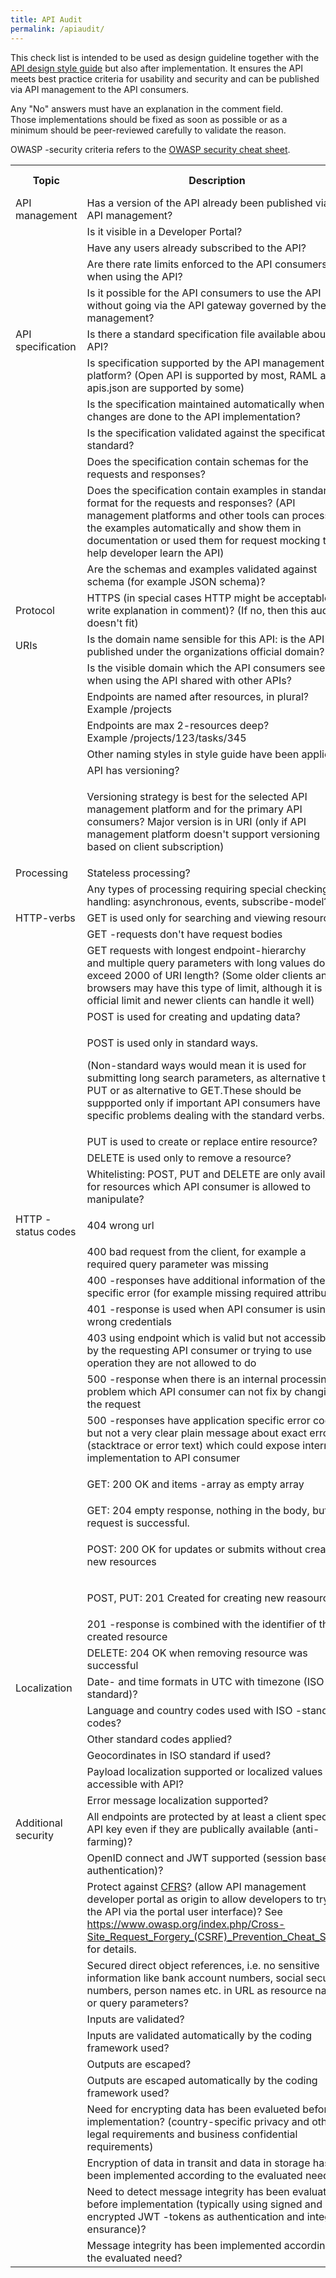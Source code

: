 ```yaml
---
title: API Audit
permalink: /apiaudit/
---
```


This check list is intended to be used as design guideline together with the [API design style guide](APIDesignStyleGuide) but also after implementation. It ensures the API meets best practice criteria for usability and security and can be published via API management to the API consumers.

Any "No" answers must have an explanation in the comment field. Those implementations should be fixed as soon as possible or as a minimum should be peer-reviewed carefully to validate the reason.

OWASP -security criteria refers to the [OWASP security cheat sheet](https://www.owasp.org/index.php/REST_Security_Cheat_Sheet).

<table>
<tbody>
<tr>
<th>Topic</th>
<th>Description</th>
<th colspan="1">OWASP Criteria?</th>
<th>Result (yes/no)</th>
<th colspan="1">Comment</th></tr>
<tr>
<td colspan="1">API management</td>
<td colspan="1">Has&nbsp;a version of the&nbsp;API&nbsp;already&nbsp;been published via API management?</td>
<td colspan="1">&nbsp;</td>
<td colspan="1">&nbsp;</td>
<td colspan="1">&nbsp;</td></tr>
<tr>
<td colspan="1">&nbsp;</td>
<td colspan="1">Is it visible in a Developer Portal?</td>
<td colspan="1">&nbsp;</td>
<td colspan="1">&nbsp;</td>
<td colspan="1">&nbsp;</td></tr>
<tr>
<td colspan="1">&nbsp;</td>
<td colspan="1">Have any users already subscribed to the API?</td>
<td colspan="1">&nbsp;</td>
<td colspan="1">&nbsp;</td>
<td colspan="1">&nbsp;</td></tr>
<tr>
<td colspan="1">&nbsp;</td>
<td colspan="1">Are there rate limits enforced to the API consumers when using the API?</td>
<td colspan="1">yes</td>
<td colspan="1">&nbsp;</td>
<td colspan="1">&nbsp;</td></tr>
<tr>
<td colspan="1">&nbsp;</td>
<td colspan="1">Is it possible for the API consumers to use the API without going via the API gateway governed by the API management?</td>
<td colspan="1">&nbsp;</td>
<td colspan="1">&nbsp;</td>
<td colspan="1">&nbsp;</td></tr>
<tr>
<td colspan="1">API specification</td>
<td colspan="1">Is there a standard specification file available about the API?</td>
<td colspan="1">&nbsp;</td>
<td colspan="1">&nbsp;</td>
<td colspan="1">&nbsp;</td></tr>
<tr>
<td colspan="1">&nbsp;</td>
<td colspan="1">Is specification supported by the API management platform? (Open API is supported by most, RAML and apis.json&nbsp;are supported by some)</td>
<td colspan="1">&nbsp;</td>
<td colspan="1">&nbsp;</td>
<td colspan="1">&nbsp;</td></tr>
<tr>
<td colspan="1">&nbsp;</td>
<td colspan="1">Is the specification maintained automatically when changes are done to the API implementation?</td>
<td colspan="1">&nbsp;</td>
<td colspan="1">&nbsp;</td>
<td colspan="1">&nbsp;</td></tr>
<tr>
<td colspan="1">&nbsp;</td>
<td colspan="1">Is the specification validated against the specification standard?</td>
<td colspan="1">&nbsp;</td>
<td colspan="1">&nbsp;</td>
<td colspan="1">&nbsp;</td></tr>
<tr>
<td colspan="1">&nbsp;</td>
<td colspan="1">Does the specification contain schemas for the requests and responses?</td>
<td colspan="1">&nbsp;</td>
<td colspan="1">&nbsp;</td>
<td colspan="1">&nbsp;</td></tr>
<tr>
<td colspan="1">&nbsp;</td>
<td colspan="1">Does the specification contain examples in standard format&nbsp;for the requests and responses? (API management platforms and other tools&nbsp;can process the examples automatically and show them in documentation or used them for request mocking to help developer learn the API)</td>
<td colspan="1">&nbsp;</td>
<td colspan="1">&nbsp;</td>
<td colspan="1">&nbsp;</td></tr>
<tr>
<td colspan="1">&nbsp;</td>
<td colspan="1">Are the schemas and examples validated against schema (for example JSON schema)?</td>
<td colspan="1">&nbsp;</td>
<td colspan="1">&nbsp;</td>
<td colspan="1">&nbsp;</td></tr>
<tr>
<td>Protocol</td>
<td>HTTPS (in special cases HTTP might be acceptable, write explanation in comment)? (If no, then this audit doesn't fit)</td>
<td colspan="1">&nbsp;</td>
<td>&nbsp;</td>
<td colspan="1">&nbsp;</td></tr>
<tr>
<td>URIs</td>
<td>Is the domain name sensible for this API: is the API published under the organizations official domain?</td>
<td colspan="1">&nbsp;</td>
<td>&nbsp;</td>
<td colspan="1">&nbsp;</td></tr>
<tr>
<td colspan="1">&nbsp;</td>
<td colspan="1">Is the&nbsp;visible domain which the API consumers see when using the API&nbsp;shared with other&nbsp;APIs?&nbsp;</td>
<td colspan="1">&nbsp;</td>
<td colspan="1">&nbsp;</td>
<td colspan="1">&nbsp;</td></tr>
<tr>
<td colspan="1">&nbsp;</td>
<td colspan="1">Endpoints are&nbsp;named after resources, in plural? Example&nbsp;/projects</td>
<td colspan="1">&nbsp;</td>
<td colspan="1">&nbsp;</td>
<td colspan="1">&nbsp;</td></tr>
<tr>
<td>&nbsp;</td>
<td>Endpoints are&nbsp;max 2-resources deep? Example&nbsp;/projects/123/tasks/345</td>
<td colspan="1">&nbsp;</td>
<td>&nbsp;</td>
<td colspan="1">&nbsp;</td></tr>
<tr>
<td colspan="1">&nbsp;</td>
<td colspan="1">Other naming styles in style guide have been applied?</td>
<td colspan="1">&nbsp;</td>
<td colspan="1">&nbsp;</td>
<td colspan="1">&nbsp;</td></tr>
<tr>
<td colspan="1">&nbsp;</td>
<td colspan="1">API has versioning?</td>
<td colspan="1">&nbsp;</td>
<td colspan="1">&nbsp;</td>
<td colspan="1">&nbsp;</td></tr>
<tr>
<td colspan="1">&nbsp;</td>
<td colspan="1">
<p>Versioning strategy is&nbsp;best for the selected API management platform and for the primary API consumers? Major version is in URI (only if API management platform doesn't support versioning based on client subscription)</p></td>
<td colspan="1">&nbsp;</td>
<td colspan="1">&nbsp;</td>
<td colspan="1">&nbsp;</td></tr>
<tr>
<td>Processing</td>
<td>Stateless processing?</td>
<td colspan="1">&nbsp;</td>
<td>&nbsp;</td>
<td colspan="1">&nbsp;</td></tr>
<tr>
<td>&nbsp;</td>
<td>Any types of processing requiring special checking or handling: asynchronous, events, subscribe-model?</td>
<td colspan="1">&nbsp;</td>
<td>&nbsp;</td>
<td colspan="1">&nbsp;</td></tr>
<tr>
<td>HTTP-verbs</td>
<td>GET is used only for searching and viewing resources</td>
<td colspan="1">&nbsp;</td>
<td>&nbsp;</td>
<td colspan="1">&nbsp;</td></tr>
<tr>
<td colspan="1">&nbsp;</td>
<td colspan="1">GET -requests don't have request bodies</td>
<td colspan="1">&nbsp;</td>
<td colspan="1">&nbsp;</td>
<td colspan="1">&nbsp;</td></tr>
<tr>
<td colspan="1">&nbsp;</td>
<td colspan="1">GET requests with longest endpoint-hierarchy and&nbsp;multiple query parameters with long values don't exceed&nbsp;2000 of URI length? (Some older clients and browsers may have this type of limit, although it is not official limit and newer clients can handle it well)</td>
<td colspan="1">&nbsp;</td>
<td colspan="1">&nbsp;</td>
<td colspan="1">&nbsp;</td></tr>
<tr>
<td>&nbsp;</td>
<td>POST is used for creating and updating data?</td>
<td colspan="1">&nbsp;</td>
<td>&nbsp;</td>
<td colspan="1">&nbsp;</td></tr>
<tr>
<td colspan="1">&nbsp;</td>
<td colspan="1">
<p>POST is used only in standard ways.</p>
<p><span>(Non-standard ways would mean it is used for submitting long search parameters, as alternative to PUT or as alternative to GET.These should&nbsp;be suppported&nbsp;only if important API consumers have specific problems dealing with the standard verbs.)</span></p></td>
<td colspan="1">&nbsp;</td>
<td colspan="1">&nbsp;</td>
<td colspan="1">&nbsp;</td></tr>
<tr>
<td>&nbsp;</td>
<td>PUT is used to create or replace entire resource?</td>
<td colspan="1">&nbsp;</td>
<td>&nbsp;</td>
<td colspan="1">&nbsp;</td></tr>
<tr>
<td>&nbsp;</td>
<td>DELETE is used only to remove a resource?</td>
<td colspan="1">&nbsp;</td>
<td>&nbsp;</td>
<td colspan="1">&nbsp;</td></tr>
<tr>
<td colspan="1">&nbsp;</td>
<td colspan="1">Whitelisting: POST, PUT and DELETE are only available for resources which API consumer is allowed to manipulate?</td>
<td colspan="1">yes</td>
<td colspan="1">&nbsp;</td>
<td colspan="1">&nbsp;</td></tr>
<tr>
<td>HTTP -status codes</td>
<td>
<p>404 wrong url</p></td>
<td colspan="1">&nbsp;</td>
<td>&nbsp;</td>
<td colspan="1">&nbsp;</td></tr>
<tr>
<td colspan="1">&nbsp;</td>
<td colspan="1">400 bad request from the client, for example a required query parameter was missing</td>
<td colspan="1">&nbsp;</td>
<td colspan="1">&nbsp;</td>
<td colspan="1">&nbsp;</td></tr>
<tr>
<td colspan="1">&nbsp;</td>
<td colspan="1">400 -responses have additional information of the specific error (for example missing required attribute)</td>
<td colspan="1">&nbsp;</td>
<td colspan="1">&nbsp;</td>
<td colspan="1">&nbsp;</td></tr>
<tr>
<td colspan="1">&nbsp;</td>
<td colspan="1">401 -response is used when API consumer is using wrong credentials</td>
<td colspan="1">yes</td>
<td colspan="1">&nbsp;</td>
<td colspan="1">&nbsp;</td></tr>
<tr>
<td colspan="1">&nbsp;</td>
<td colspan="1">403 using endpoint which is valid but not accessible by the requesting API consumer or trying to use operation they are not allowed to do</td>
<td colspan="1">yes</td>
<td colspan="1">&nbsp;</td>
<td colspan="1">&nbsp;</td></tr>
<tr>
<td colspan="1">&nbsp;</td>
<td colspan="1">500 -response when there is an internal processing problem which API consumer can not fix by changing the request</td>
<td colspan="1">&nbsp;</td>
<td colspan="1">&nbsp;</td>
<td colspan="1">&nbsp;</td></tr>
<tr>
<td colspan="1">&nbsp;</td>
<td colspan="1">500 -responses have&nbsp;application specific&nbsp;error code but not a very clear plain message about exact error (stacktrace or error text) which could expose internal implementation to API consumer</td>
<td colspan="1">yes</td>
<td colspan="1">&nbsp;</td>
<td colspan="1">&nbsp;</td></tr>
<tr>
<td>&nbsp;</td>
<td>
<p>GET: 200 OK and items -array as empty array</p></td>
<td colspan="1">&nbsp;</td>
<td>&nbsp;</td>
<td colspan="1">&nbsp;</td></tr>
<tr>
<td>&nbsp;</td>
<td>GET: 204&nbsp;empty response, nothing in the body, but request is successful.</td>
<td colspan="1">&nbsp;</td>
<td>&nbsp;</td>
<td colspan="1">&nbsp;</td></tr>
<tr>
<td>&nbsp;</td>
<td>
<p>POST: 200 OK for updates or submits without creating new resources</p></td>
<td colspan="1">&nbsp;</td>
<td>&nbsp;</td>
<td colspan="1">&nbsp;</td></tr>
<tr>
<td>&nbsp;</td>
<td>
<p>POST, PUT: 201&nbsp;Created for creating new reasource</p></td>
<td colspan="1">&nbsp;</td>
<td>&nbsp;</td>
<td colspan="1">&nbsp;</td></tr>
<tr>
<td colspan="1">&nbsp;</td>
<td colspan="1">201 -response is combined with the identifier of the created resource</td>
<td colspan="1">&nbsp;</td>
<td colspan="1">&nbsp;</td>
<td colspan="1">&nbsp;</td></tr>
<tr>
<td>&nbsp;</td>
<td>DELETE: 204 OK when removing resource was successful</td>
<td colspan="1">&nbsp;</td>
<td>&nbsp;</td>
<td colspan="1">&nbsp;</td></tr>
<tr>
<td>Localization</td>
<td>Date- and time formats in UTC with timezone (ISO standard)?</td>
<td colspan="1">&nbsp;</td>
<td>&nbsp;</td>
<td colspan="1">&nbsp;</td></tr>
<tr>
<td>&nbsp;</td>
<td>Language and country codes used with ISO -standard codes?</td>
<td colspan="1">&nbsp;</td>
<td>&nbsp;</td>
<td colspan="1">&nbsp;</td></tr>
<tr>
<td>&nbsp;</td>
<td>Other standard codes applied?</td>
<td colspan="1">&nbsp;</td>
<td>&nbsp;</td>
<td colspan="1">&nbsp;</td></tr>
<tr>
<td>&nbsp;</td>
<td>Geocordinates in ISO standard if used? &nbsp;</td>
<td colspan="1">&nbsp;</td>
<td>&nbsp;</td>
<td colspan="1">&nbsp;</td></tr>
<tr>
<td colspan="1">&nbsp;</td>
<td colspan="1">Payload localization supported or localized values accessible with API?</td>
<td colspan="1">&nbsp;</td>
<td colspan="1">&nbsp;</td>
<td colspan="1">&nbsp;</td></tr>
<tr>
<td colspan="1">&nbsp;</td>
<td colspan="1">Error message localization supported?</td>
<td colspan="1">&nbsp;</td>
<td colspan="1">&nbsp;</td>
<td colspan="1">&nbsp;</td></tr>
<tr>
<td colspan="1">Additional security</td>
<td colspan="1">All endpoints are protected by at least a client specifc API key even if they are publically available (anti-farming)?</td>
<td colspan="1">yes</td>
<td colspan="1">&nbsp;</td>
<td colspan="1">&nbsp;</td></tr>
<tr>
<td colspan="1">&nbsp;</td>
<td colspan="1">OpenID connect and JWT supported (session based authentication)?</td>
<td colspan="1">yes</td>
<td colspan="1">&nbsp;</td>
<td colspan="1">&nbsp;</td></tr>
<tr>
<td colspan="1">&nbsp;</td>
<td colspan="1">Protect against <a href="https://en.wikipedia.org/wiki/Cross-site_request_forgery">CFRS</a>? (allow API management developer portal as origin to allow developers to try out the API via the portal user interface)? See <a href="https://www.owasp.org/index.php/Cross-Site_Request_Forgery_(CSRF)_Prevention_Cheat_Sheet">https://www.owasp.org/index.php/Cross-Site_Request_Forgery_(CSRF)_Prevention_Cheat_Sheet</a> for details.</td>
<td colspan="1">yes</td>
<td colspan="1">&nbsp;</td>
<td colspan="1">&nbsp;</td></tr>
<tr>
<td colspan="1">&nbsp;</td>
<td colspan="1">Secured direct object references, i.e. no sensitive information like bank account numbers, social security numbers, person names etc. in URL as resource names or query parameters?</td>
<td colspan="1">yes</td>
<td colspan="1">&nbsp;</td>
<td colspan="1">&nbsp;</td></tr>
<tr>
<td colspan="1">&nbsp;</td>
<td colspan="1">Inputs are&nbsp;validated?</td>
<td colspan="1">yes</td>
<td colspan="1">&nbsp;</td>
<td colspan="1">&nbsp;</td></tr>
<tr>
<td colspan="1">&nbsp;</td>
<td colspan="1">Inputs are validated automatically by the coding framework used?</td>
<td colspan="1">yes</td>
<td colspan="1">&nbsp;</td>
<td colspan="1">&nbsp;</td></tr>
<tr>
<td colspan="1">&nbsp;</td>
<td colspan="1">Outputs are&nbsp;escaped?</td>
<td colspan="1">yes</td>
<td colspan="1">&nbsp;</td>
<td colspan="1">&nbsp;</td></tr>
<tr>
<td colspan="1">&nbsp;</td>
<td colspan="1">Outputs are escaped automatically by the coding framework used?</td>
<td colspan="1">yes</td>
<td colspan="1">&nbsp;</td>
<td colspan="1">&nbsp;</td></tr>
<tr>
<td colspan="1">&nbsp;</td>
<td colspan="1">Need for encrypting data has been evalueted before implementation? (country-specific&nbsp;privacy and other legal requirements&nbsp;and business confidential requirements)</td>
<td colspan="1">yes</td>
<td colspan="1">&nbsp;</td>
<td colspan="1">&nbsp;</td></tr>
<tr>
<td colspan="1">&nbsp;</td>
<td colspan="1">Encryption of data in transit and data in storage has been implemented according to the evaluated need?</td>
<td colspan="1">yes</td>
<td colspan="1">&nbsp;</td>
<td colspan="1">&nbsp;</td></tr>
<tr>
<td colspan="1">&nbsp;</td>
<td colspan="1">Need to detect message integrity has been evaluated before implementation (typically using signed and encrypted JWT -tokens as authentication and integrity ensurance)?</td>
<td colspan="1">yes</td>
<td colspan="1">&nbsp;</td>
<td colspan="1">&nbsp;</td></tr>
<tr>
<td colspan="1">&nbsp;</td>
<td colspan="1">Message integrity has been implemented according to the evaluated need?</td>
<td colspan="1">yes</td>
<td colspan="1">&nbsp;</td>
<td colspan="1">&nbsp;</td></tr></tbody></table>
